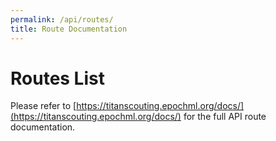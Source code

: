 ```yaml
---
permalink: /api/routes/
title: Route Documentation
---
```


# Routes List

Please refer to [https://titanscouting.epochml.org/docs/](https://titanscouting.epochml.org/docs/) for the full API route documentation.
